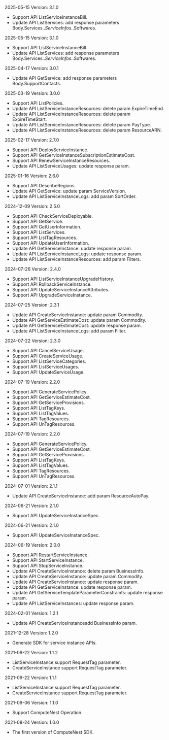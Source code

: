 2025-05-15 Version: 3.1.0
- Support API ListServiceInstanceBill.
- Update API ListServices: add response parameters Body.Services.$.ServiceInfos.$.Softwares.


2025-05-15 Version: 3.1.0
- Support API ListServiceInstanceBill.
- Update API ListServices: add response parameters Body.Services.$.ServiceInfos.$.Softwares.


2025-04-17 Version: 3.0.1
- Update API GetService: add response parameters Body.SupportContacts.


2025-03-19 Version: 3.0.0
- Support API ListPolicies.
- Update API ListServiceInstanceResources: delete param ExpireTimeEnd.
- Update API ListServiceInstanceResources: delete param ExpireTimeStart.
- Update API ListServiceInstanceResources: delete param PayType.
- Update API ListServiceInstanceResources: delete param ResourceARN.


2025-02-17 Version: 2.7.0
- Support API DeployServiceInstance.
- Support API GetServiceInstanceSubscriptionEstimateCost.
- Support API RenewServiceInstanceResources.
- Update API ListServiceUsages: update response param.


2025-01-16 Version: 2.6.0
- Support API DescribeRegions.
- Update API GetService: update param ServiceVersion.
- Update API ListServiceInstanceLogs: add param SortOrder.


2024-12-09 Version: 2.5.0
- Support API CheckServiceDeployable.
- Support API GetService.
- Support API GetUserInformation.
- Support API ListServices.
- Support API ListTagResources.
- Support API UpdateUserInformation.
- Update API GetServiceInstance: update response param.
- Update API ListServiceInstanceLogs: update response param.
- Update API ListServiceInstanceResources: add param Filters.


2024-07-26 Version: 2.4.0
- Support API ListServiceInstanceUpgradeHistory.
- Support API RollbackServiceInstance.
- Support API UpdateServiceInstanceAttributes.
- Support API UpgradeServiceInstance.


2024-07-25 Version: 2.3.1
- Update API CreateServiceInstance: update param Commodity.
- Update API GetServiceEstimateCost: update param Commodity.
- Update API GetServiceEstimateCost: update response param.
- Update API ListServiceInstanceLogs: add param Filter.


2024-07-22 Version: 2.3.0
- Support API CancelServiceUsage.
- Support API CreateServiceUsage.
- Support API ListServiceCategories.
- Support API ListServiceUsages.
- Support API UpdateServiceUsage.


2024-07-19 Version: 2.2.0
- Support API GenerateServicePolicy.
- Support API GetServiceEstimateCost.
- Support API GetServiceProvisions.
- Support API ListTagKeys.
- Support API ListTagValues.
- Support API TagResources.
- Support API UnTagResources.


2024-07-19 Version: 2.2.0
- Support API GenerateServicePolicy.
- Support API GetServiceEstimateCost.
- Support API GetServiceProvisions.
- Support API ListTagKeys.
- Support API ListTagValues.
- Support API TagResources.
- Support API UnTagResources.


2024-07-01 Version: 2.1.1
- Update API CreateServiceInstance: add param ResourceAutoPay.


2024-06-21 Version: 2.1.0
- Support API UpdateServiceInstanceSpec.


2024-06-21 Version: 2.1.0
- Support API UpdateServiceInstanceSpec.


2024-06-19 Version: 2.0.0
- Support API RestartServiceInstance.
- Support API StartServiceInstance.
- Support API StopServiceInstance.
- Update API CreateServiceInstance: delete param BusinessInfo.
- Update API CreateServiceInstance: update param Commodity.
- Update API CreateServiceInstance: update response param.
- Update API GetServiceInstance: update response param.
- Update API GetServiceTemplateParameterConstraints: update response param.
- Update API ListServiceInstances: update response param.


2024-02-01 Version: 1.2.1
- Update API CreateServiceInstanceadd BusinessInfo param.


2021-12-28 Version: 1.2.0
- Generate SDK for service instance APIs.

2021-09-22 Version: 1.1.2
- ListServiceInstance support RequestTag parameter.
- CreateServiceInstance support RequestTag parameter.

2021-09-22 Version: 1.1.1
- ListServiceInstance support RequestTag parameter.
- CreateServiceInstance support RequestTag parameter.

2021-09-06 Version: 1.1.0
- Support ComputeNest Operation.

2021-08-24 Version: 1.0.0
- The first version of ComputeNest SDK.


